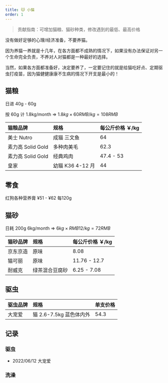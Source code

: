 ```yaml
---
title: 🐱 小猫
order: 1
---
```


> 贡献指南：可增加猫粮、猫砂种类，修改遇到的最低、最高价格

没有做好足够的心理/经济准备，不要养猫。

因为养猫一养就是十几年，在各方面都不成熟的情况下，如果没有办法保证对另一个生命完全负责，不养对人对猫都是一种最好的选择。

当然，如果各方面都准备好，决定要养了，一定要记住的就是给猫吃好点、定期驱虫打疫苗，因为猫健健康康不生病的情况下开支是最小的！

## 猫粮

日进 40g - 60g

按 60g 计 1.8kg/month => $1.8kg \times 60RMB/kg = 108RMB$

| 猫粮品牌          | 规格             | 每公斤价格 ￥/kg |
| :---------------- | :--------------- | :--------------- |
| 美士 Nutro        | 成猫 三文鱼      | 64               |
| 素力高 Solid Gold | 多种肉美毛       | 62.3             |
| 素力高 Solid Gold | 经典鸡肉         | 47.4 - 53        |
| 皇家              | 幼猫 K36 4-12 月 | 44               |

## 零食

红狗各种营养膏 ¥51 - ¥62 每120g 

## 猫砂

日耗 200g 6kg/month => $6kg \times RMB12/kg = 72RMB$

| 猫砂品牌 | 规格           | 每公斤价格 ￥/kg |
| :------- | :------------- | :--------------- |
| 京东京造 | 原味           | 8.08             |
| 猫可丽   | 原味           | 11.76 - 12.7     |
| 耐威克   | 绿茶混合豆腐砂 | 6.25 - 7.08      |

## 驱虫

| 驱虫品牌 | 规格                    | 单支价格 |
| :------- | :---------------------- | :------- |
| 大宠爱   | 猫 2.6-7.5kg 蓝色体内外 | 54.3     |


## 记录

### 驱虫

- 2022/06/12 大宠爱

### 洗澡
